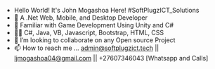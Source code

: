 - Hello World! It's John Mogashoa Here! #SoftPlugzICT_Solutions
- 👀 A .Net Web, Mobile, and Desktop Developer
- 🌱 Familiar with Game Development Using Unity and C#
- 👨‍💻 C#, Java, VB, Javascript, Bootstrap, HTML, CSS
- 💞️ I’m looking to collaborate on any Open source Project
- 📫 How to reach me ... admin@softplugzict.tech || ljmogashoa04@gmail.com || +27607346043 [Whatsapp and Calls]

<!---
LesetjaJohn/LesetjaJohn is a ✨ special ✨ repository because its `README.md` (this file) appears on your GitHub profile.
You can click the Preview link to take a look at your changes.
--->
